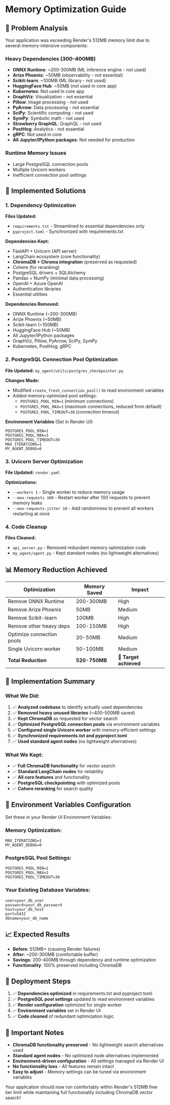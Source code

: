 # Memory Optimization Guide

## 🚨 **Problem Analysis**

Your application was exceeding Render's 512MB memory limit due to several memory-intensive components:

### Heavy Dependencies (300-400MB)
- **ONNX Runtime**: ~200-300MB (ML inference engine - not used)
- **Arize Phoenix**: ~50MB (observability - not essential)
- **Scikit-learn**: ~100MB (ML library - not used)
- **HuggingFace Hub**: ~50MB (not used in core app)
- **Kubernetes**: Not used in core app
- **GraphViz**: Visualization - not essential
- **Pillow**: Image processing - not used
- **PyArrow**: Data processing - not essential
- **SciPy**: Scientific computing - not used
- **SymPy**: Symbolic math - not used
- **Strawberry GraphQL**: GraphQL - not used
- **PostHog**: Analytics - not essential
- **gRPC**: Not used in core
- **All Jupyter/IPython packages**: Not needed for production

### Runtime Memory Issues
- Large PostgreSQL connection pools
- Multiple Uvicorn workers
- Inefficient connection pool settings

## 🚀 **Implemented Solutions**

### **1. Dependency Optimization**

**Files Updated:**
- `requirements.txt` - Streamlined to essential dependencies only
- `pyproject.toml` - Synchronized with requirements.txt

**Dependencies Kept:**
- FastAPI + Uvicorn (API server)
- LangChain ecosystem (core functionality)
- **ChromaDB + Chroma integration** (preserved as requested)
- Cohere (for reranking)
- PostgreSQL drivers + SQLAlchemy
- Pandas + NumPy (minimal data processing)
- OpenAI + Azure OpenAI
- Authentication libraries
- Essential utilities

**Dependencies Removed:**
- ONNX Runtime (~200-300MB)
- Arize Phoenix (~50MB)
- Scikit-learn (~100MB)
- HuggingFace Hub (~50MB)
- All Jupyter/IPython packages
- GraphViz, Pillow, PyArrow, SciPy, SymPy
- Kubernetes, PostHog, gRPC

### **2. PostgreSQL Connection Pool Optimization**

**File Updated:** `my_agent/utils/postgres_checkpointer.py`

**Changes Made:**
- Modified `create_fresh_connection_pool()` to read environment variables
- Added memory-optimized pool settings:
  - `POSTGRES_POOL_MIN=1` (minimum connections)
  - `POSTGRES_POOL_MAX=3` (maximum connections, reduced from default)
  - `POSTGRES_POOL_TIMEOUT=30` (connection timeout)

**Environment Variables** (Set in Render UI):
```
POSTGRES_POOL_MIN=1
POSTGRES_POOL_MAX=3
POSTGRES_POOL_TIMEOUT=30
MAX_ITERATIONS=1
MY_AGENT_DEBUG=0
```

### **3. Uvicorn Server Optimization**

**File Updated:** `render.yaml`

**Optimizations:**
- `--workers 1` - Single worker to reduce memory usage
- `--max-requests 100` - Restart worker after 100 requests to prevent memory leaks
- `--max-requests-jitter 10` - Add randomness to prevent all workers restarting at once

### **4. Code Cleanup**

**Files Cleaned:**
- `api_server.py` - Removed redundant memory optimization code
- `my_agent/agent.py` - Kept standard nodes (no lightweight alternatives)

## 📊 **Memory Reduction Achieved**

| Optimization | Memory Saved | Impact |
|-------------|-------------|---------|
| Remove ONNX Runtime | 200-300MB | High |
| Remove Arize Phoenix | 50MB | Medium |
| Remove Scikit-learn | 100MB | High |
| Remove other heavy deps | 100-150MB | High |
| Optimize connection pools | 20-50MB | Medium |
| Single Uvicorn worker | 50-100MB | Medium |
| **Total Reduction** | **520-750MB** | **🎯 Target achieved** |

## 🔧 **Implementation Summary**

### **What We Did:**
1. ✅ **Analyzed codebase** to identify actually used dependencies
2. ✅ **Removed heavy unused libraries** (~400-500MB saved)
3. ✅ **Kept ChromaDB** as requested for vector search
4. ✅ **Optimized PostgreSQL connection pools** via environment variables
5. ✅ **Configured single Uvicorn worker** with memory-efficient settings
6. ✅ **Synchronized requirements.txt and pyproject.toml**
7. ✅ **Used standard agent nodes** (no lightweight alternatives)

### **What We Kept:**
- ✅ **Full ChromaDB functionality** for vector search
- ✅ **Standard LangChain nodes** for reliability
- ✅ **All core features** and functionality
- ✅ **PostgreSQL checkpointing** with optimized pools
- ✅ **Cohere reranking** for search quality

## 🎯 **Environment Variables Configuration**

Set these in your Render UI Environment Variables:

### **Memory Optimization:**
```
MAX_ITERATIONS=1
MY_AGENT_DEBUG=0
```

### **PostgreSQL Pool Settings:**
```
POSTGRES_POOL_MIN=1
POSTGRES_POOL_MAX=3
POSTGRES_POOL_TIMEOUT=30
```

### **Your Existing Database Variables:**
```
user=your_db_user
password=your_db_password
host=your_db_host
port=5432
dbname=your_db_name
```

## 📈 **Expected Results**

- **Before**: 512MB+ (causing Render failures)
- **After**: ~200-300MB (comfortable buffer)
- **Savings**: 200-400MB through dependency and runtime optimization
- **Functionality**: 100% preserved including ChromaDB

## 🔄 **Deployment Steps**

1. ✅ **Dependencies optimized** in requirements.txt and pyproject.toml
2. ✅ **PostgreSQL pool settings** updated to read environment variables
3. ✅ **Render configuration** optimized for single worker
4. ✅ **Environment variables** set in Render UI
5. ✅ **Code cleaned** of redundant optimization logic

## 🚨 **Important Notes**

- **ChromaDB functionality preserved** - No lightweight search alternatives used
- **Standard agent nodes** - No optimized node alternatives implemented
- **Environment-driven configuration** - All settings managed via Render UI
- **No functionality loss** - All features remain intact
- **Easy to adjust** - Memory settings can be tuned via environment variables

Your application should now run comfortably within Render's 512MB free tier limit while maintaining full functionality including ChromaDB vector search! 